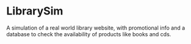 # LibrarySim
A simulation of a real world library website, with promotional info and a database to check the availability of products like books and cds.
